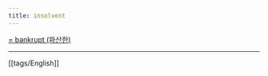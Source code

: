 ```yaml
---
title: insolvent
---
```

[= bankrupt (파산한)](https://en.dict.naver.com/#/entry/enko/aa5ddd2fd0374e1d8877e6c75037fdd8)

---
[[tags/English]]